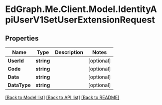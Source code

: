 # EdGraph.Me.Client.Model.IdentityApiUserV1SetUserExtensionRequest

## Properties

Name | Type | Description | Notes
------------ | ------------- | ------------- | -------------
**UserId** | **string** |  | [optional] 
**Code** | **string** |  | [optional] 
**Data** | **string** |  | [optional] 
**DataType** | **string** |  | [optional] 

[[Back to Model list]](../README.md#documentation-for-models) [[Back to API list]](../README.md#documentation-for-api-endpoints) [[Back to README]](../README.md)

